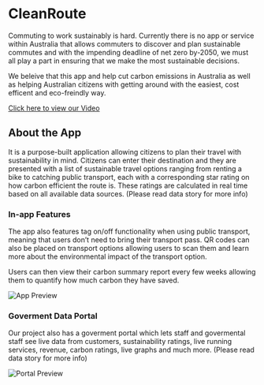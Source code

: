 # CleanRoute

Commuting to work sustainably is hard. Currently there is no app or service within Australia that allows commuters to discover and plan sustainable commutes and with the impending deadline of net zero by-2050, we must all play a part in ensuring that we make the most sustainable decisions.

We beleive that this app and help cut carbon emissions in Australia as well as helping Australian citizens with getting around with the easiest, cost efficent and eco-freindly way.

[Click here to view our Video](https://youtu.be/HgpQ1JcBF4s)

## About the App

It is a purpose-built application allowing citizens to plan their travel with sustainability in mind. Citizens can enter their destination and they are presented with a list of sustainable travel options ranging from renting a bike to catching public transport, each with a corresponding star rating on how carbon efficient the route is. These ratings are calculated in real time based on all available data sources. (Please read data story for more info)

### In-app Features 

The app also features tag on/off functionality when using public transport, meaning that users don’t need to bring their transport pass. QR codes can also be placed on transport options allowing users to scan them and learn more about the environmental impact of the transport option.

Users can then view their carbon summary report every few weeks allowing them to quantify how much carbon they have saved.

![App Preview](https://raw.githubusercontent.com/urban-threshold/image-base/main/CleanRoute%20-%20App%20Preview.png)

### Goverment Data Portal

Our project also has a goverment portal which lets staff and govermental staff see live data from customers, sustainability ratings, live running services, revenue, carbon ratings, live graphs and much more. (Please read data story for more info)

![Portal Preview](https://raw.githubusercontent.com/urban-threshold/image-base/main/CleanRoute%20-%20Gov%20Portal%20Preview.png)
